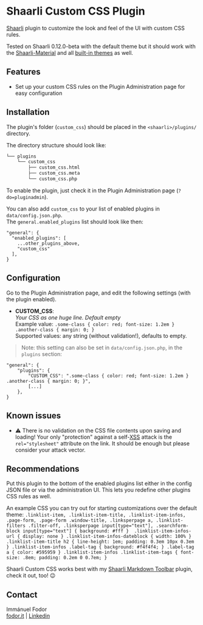 # Shaarli Custom CSS Plugin

[Shaarli](https://github.com/shaarli/Shaarli) plugin to customize the look and feel of the UI with custom CSS rules. 

Tested on Shaarli 0.12.0-beta with the default theme but it should work with the [Shaarli-Material](https://github.com/kalvn/Shaarli-Material) and all [built-in themes](https://github.com/shaarli/Shaarli/tree/master/tpl/) as well.

## Features

* Set up your custom CSS rules on the Plugin Administration page for easy configuration

## Installation

The plugin's folder (`custom_css`) should be placed in the `<shaarli>/plugins/` directory.

The directory structure should look like:

```bash 
└── plugins
    └── custom_css
        ├── custom_css.html
        ├── custom_css.meta
        └── custom_css.php
```

To enable the plugin, just check it in the Plugin Administration page (`?do=pluginadmin`).

You can also add `custom_css` to your list of enabled plugins in `data/config.json.php`.  
The `general.enabled_plugins` list should look like then:

```
"general": {
  "enabled_plugins": [
    ...other_plugins_above,
    "custom_css"
  ],
}
```

## Configuration

Go to the Plugin Administration page, and edit the following settings (with the plugin enabled).

* **CUSTOM_CSS**:  
*Your CSS as one huge line. Default empty*  
Example value: `.some-class { color: red; font-size: 1.2em } .another-class { margin: 0; }`  
Supported values: any string (without validation!), defaults to empty.

> Note: this setting can also be set in `data/config.json.php`, in the `plugins` section:

```
"general": {
    "plugins": {
        "CUSTOM_CSS": ".some-class { color: red; font-size: 1.2em } .another-class { margin: 0; }",
        [...]
    },
}
```

## Known issues

- :warning: There is no validation on the CSS file contents upon saving and loading! Your only "protection" against a self-[XSS](https://en.wikipedia.org/wiki/Cross-site_scripting) attack is the `rel="stylesheet"` attribute on the link. It should be enough but please consider your attack vector.

## Recommendations

Put this plugin to the bottom of the enabled plugins list either in the config JSON file or via the administration UI. This lets you redefine other plugins CSS rules as well.

An example CSS you can try out for starting customizations over the default theme: `.linklist-item, .linklist-item-title, .linklist-item-infos, .page-form, .page-form .window-title, .linksperpage a, .linklist-filters .filter-off, .linksperpage input[type="text"], .searchform-block input[type="text"] { background: #fff }  .linklist-item-infos-url { display: none } .linklist-item-infos-dateblock { width: 100% } .linklist-item-title h2 { line-height: 1em; padding: 0.3em 10px 0.3em } .linklist-item-infos .label-tag { background: #f4f4f4; } .label-tag a { color: #595959 } .linklist-item-infos .linklist-item-tags { font-size: .8em; padding: 0.2em 0 0.7em; }`

Shaarli Custom CSS works best with my [Shaarli Markdown Toolbar](https://github.com/immanuelfodor/shaarli-markdown-toolbar) plugin, check it out, too! 😉

## Contact

Immánuel Fodor  
[fodor.it](https://fodor.it/shaarlifactorit) | [Linkedin](https://fodor.it/shaarlifactorin)
